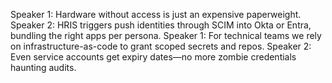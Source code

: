 Speaker 1: Hardware without access is just an expensive paperweight.
Speaker 2: HRIS triggers push identities through SCIM into Okta or Entra, bundling the right apps per persona.
Speaker 1: For technical teams we rely on infrastructure-as-code to grant scoped secrets and repos.
Speaker 2: Even service accounts get expiry dates—no more zombie credentials haunting audits.
